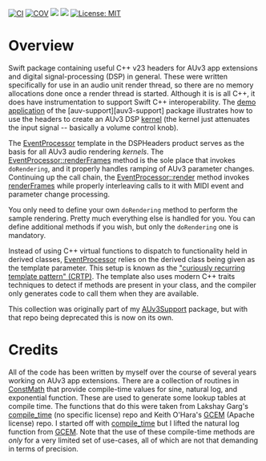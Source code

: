 [![CI][status]][ci]
[![COV][cov]][ci]
[![][spiv]][spi]
[![][spip]][spi]
[![License: MIT][mit]][license]

# Overview

Swift package containing useful C++ v23 headers for AUv3 app extensions and digital signal-processing (DSP) in general.
These were written specifically for use in an audio unit render thread, so there are no memory allocations done once a
render thread is started. Although it is is all C++, it does have instrumentation to support Swift C++ interoperability.
The [demo application][da] of the [auv-support][auv3-support] package illustrates how to use the headers to create an
AUv3 DSP [kernel][kernel] (the kernel just attenuates the input signal -- basically a volume control knob).

The [EventProcessor][ep] template in the DSPHeaders product serves as the basis for all AUv3 audio rendering _kernels_.
The [EventProcessor::renderFrames][rf] method is the sole place that invokes `doRendering`, and it properly handles
ramping of AUv3 parameter changes. Continuing up the call chain, the [EventProcessor::render][rr] method invokes
[renderFrames][rf] while properly interleaving calls to it with MIDI event and parameter change processing.

You only need to define your own `doRendering` method to perform the sample rendering. Pretty much everything else is
handled for you. You can define additional methods if you wish, but only the `doRendering` one is mandatory.

Instead of using C++ virtual functions to dispatch to functionality held in derived classes, [EventProcessor][ep] relies
on the derived class being given as the template parameter. This setup is known as the ["curiously recurring template
pattern" (CRTP)][crtp]. The template also uses modern C++ traits techniques to detect if methods are present in your
class, and the compiler only generates code to call them when they are available.

This collection was originally part of my [AUv3Support][auv3support] package, but with that repo being deprecated this
is now on its own. 

# Credits

All of the code has been written by myself over the course of several years working on AUv3 app extensions. There are a
collection of routines in [ConstMath][cm] that provide compile-time values for sine, natural log, and exponential
function. These are used to generate some lookup tables at compile time. The functions that do this were taken from
Lakshay Garg's [compile_time][ct] (no specific license) repo and Keith O'Hara's [GCEM][gcem] (Apache license) repo. I
started off with [compile_time][ct] but I lifted the natural log function from [GCEM][gcem]. Note that the use of these
compile-time methods are *only* for a very limited set of use-cases, all of which are not that demanding in terms of
precision.

[auv3support]: https://github.com/bradhowes/AUv3Support
[ep]: Sources/DSPHeaders/include/DSPHeaders/EventProcessor.hpp
[crtp]: https://en.wikipedia.org/wiki/Curiously_recurring_template_pattern
[cm]: Sources/DSPHeaders/include/DSPHeaders/ConstMath.hpp
[ct]: https://github.com/lakshayg/compile_time
[gcem]: https://github.com/kthohr/gcem
[rf]: https://github.com/bradhowes/DSPHeaders/blob/788dc7833f2c9c5fb74b16e2d543c0df560b8cda/Sources/DSPHeaders/include/DSPHeaders/EventProcessor.hpp#L376
[rr]: https://github.com/bradhowes/DSPHeaders/blob/788dc7833f2c9c5fb74b16e2d543c0df560b8cda/Sources/DSPHeaders/include/DSPHeaders/EventProcessor.hpp#L312
[da]: https://github.com/bradhowes/auv3-support/AUv3Demo
[kernel]: https://github.com/bradhowes/auv3-support/blob/main/AUv3Demo/AUv3DemoExtension/Kernel/AUv3Demo_Kernel.hpp

[ci]: https://github.com/bradhowes/DSPHeaders/actions/workflows/CI.yml
[status]: https://github.com/bradhowes/DSPHeaders/actions/workflows/CI.yml/badge.svg
[cov]: https://img.shields.io/endpoint?url=https://gist.githubusercontent.com/bradhowes/a2eff986c25d1bd47eda107e4f38cede/raw/DSPHeaders-coverage.json
[spi]: https://swiftpackageindex.com/bradhowes/DSPHeaders
[spiv]: https://img.shields.io/endpoint?url=https%3A%2F%2Fswiftpackageindex.com%2Fapi%2Fpackages%2Fbradhowes%2FDSPHeaders%2Fbadge%3Ftype%3Dswift-versions
[spip]: https://img.shields.io/endpoint?url=https%3A%2F%2Fswiftpackageindex.com%2Fapi%2Fpackages%2Fbradhowes%2FDSPHeaders%2Fbadge%3Ftype%3Dplatforms
[mit]: https://img.shields.io/badge/License-MIT-A31F34.svg
[license]: https://opensource.org/licenses/MIT
